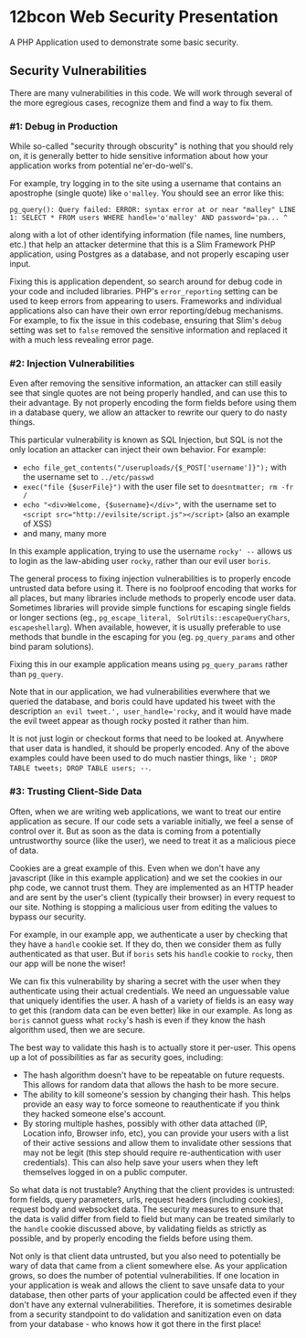 # 12bcon Web Security Presentation

A PHP Application used to demonstrate some basic security.

## Security Vulnerabilities
There are many vulnerabilities in this code.  We will work through several of
the more egregious cases, recognize them and find a way to fix them.

### #1: Debug in Production
While so-called "security through obscurity" is nothing that you should rely
on, it is generally better to hide sensitive information about how your
application works from potential ne'er-do-well's.

For example, try logging in to the site using a username that contains an
apostrophe (single quote) like `o'malley`.  You should see an error like this:
```
pg_query(): Query failed: ERROR: syntax error at or near "malley" LINE 1: SELECT * FROM users WHERE handle='o'malley' AND password='pa... ^
```
along with a lot of other identifying information (file names, line numbers,
etc.) that help an attacker determine that this is a Slim Framework PHP
application, using Postgres as a database, and not properly escaping user
input.

Fixing this is application dependent, so search around for debug code in your
code and included libraries.  PHP's `error_reporting` setting can be used to
keep errors from appearing to users.  Frameworks and individual applications
also can have their own error reporting/debug mechanisms.  For example, to fix
the issue in this codebase, ensuring that Slim's `debug` setting was set to
`false` removed the sensitive information and replaced it with a much less
revealing error page.

### #2: Injection Vulnerabilities

Even after removing the sensitive information, an attacker can still easily see
that single quotes are not being properly handled, and can use this to their
advantage.  By not properly encoding the form fields before using them in a
database query, we allow an attacker to rewrite our query to do nasty things.

This particular vulnerability is known as SQL Injection, but SQL is not the
only location an attacker can inject their own behavior. For example:

* `echo file_get_contents("/useruploads/{$_POST['username']}");` with the
  username set to `../etc/passwd`
* `exec("file {$userFile}")` with the user file set to `doesntmatter; rm -fr /`
* `echo "<div>Welcome, {$username}</div>"`, with the username set to
  `<script src="http://evilsite/script.js"></script>` (also an example of XSS)
* and many, many more

In this example application, trying to use the username `rocky' --` allows us
to login as the law-abiding user `rocky`, rather than our evil user `boris`.

The general process to fixing injection vulnerabilities is to properly encode
untrusted data before using it.  There is no foolproof encoding that works for
all places, but many libraries include methods to properly encode user data.
Sometimes libraries will provide simple functions for escaping single fields or
longer sections (eg., `pg_escape_literal`, ` SolrUtils::escapeQueryChars`,
`escapeshellarg`).  When available, however, it is usually preferable to use
methods that bundle in the escaping for you (eg. `pg_query_params` and other
bind param solutions).

Fixing this in our example application means using `pg_query_params` rather
than `pg_query`.

Note that in our application, we had vulnerabilities everwhere that we queried
the database, and boris could have updated his tweet with the description
`an evil tweet.', user_handle='rocky`, and it would have made the evil tweet
appear as though rocky posted it rather than him.

It is not just login or checkout forms that need to be looked at.  Anywhere
that user data is handled, it should be properly encoded.  Any of the above
examples could have been used to do much nastier things, like
`'; DROP TABLE tweets; DROP TABLE users; --`.

### #3: Trusting Client-Side Data
Often, when we are writing web applications, we want to treat our entire
application as secure.  If our code sets a variable initially, we feel a sense
of control over it.  But as soon as the data is coming from a potentially
untrustworthy source (like the user), we need to treat it as a malicious piece
of data.

Cookies are a great example of this.  Even when we don't have any javascript
(like in this example application) and we set the cookies in our php code, we
cannot trust them.  They are implemented as an HTTP header and are sent by the
user's client (typically their browser) in every request to our site.  Nothing
is stopping a malicious user from editing the values to bypass our security.

For example, in our example app, we authenticate a user by checking that they
have a `handle` cookie set.  If they do, then we consider them as fully
authenticated as that user.  But if `boris` sets his `handle` cookie to
`rocky`, then our app will be none the wiser!

We can fix this vulnerability by sharing a secret with the user when they
authenticate using their actual credentials.  We need an unguessable value that
uniquely identifies the user.  A hash of a variety of fields is an easy way to
get this (random data can be even better) like in our example.  As long as
`boris` cannot guess what `rocky`'s hash is even if they know the hash
algorithm used, then we are secure.

The best way to validate this hash is to actually store it per-user.  This
opens up a lot of possibilities as far as security goes, including:

* The hash algorithm doesn't have to be repeatable on future requests.  This
  allows for random data that allows the hash to be more secure.
* The ability to kill someone's session by changing their hash.  This helps
  provide an easy way to force someone to reauthenticate if you think they
  hacked someone else's account.
* By storing multiple hashes, possibly with other data attached (IP, Location
  info, Browser info, etc), you can provide your users with a list of their
  active sessions and allow them to invalidate other sessions that may not be
  legit (this step should require re-authentication with user credentials).
  This can also help save your users when they left themselves logged in on a
  public computer.

So what data is not trustable?  Anything that the client provides is untrusted:
form fields, query parameters, urls, request headers (including cookies),
request body and websocket data.  The security measures to ensure that the data
is valid differ from field to field but many can be treated similarly to the
`handle` cookie discussed above, by validating fields as strictly as possible,
and by properly encoding the fields before using them.

Not only is that client data untrusted, but you also need to potentially be
wary of data that came from a client somewhere else.  As your application
grows, so does the number of potential vulnerabilities.  If one location in
your application is weak and allows the client to save unsafe data to your
database, then other parts of your application could be affected even if they
don't have any external vulnerabilities.  Therefore, it is sometimes desirable
from a security standpoint to do validation and sanitization even on data from
your database - who knows how it got there in the first place!
